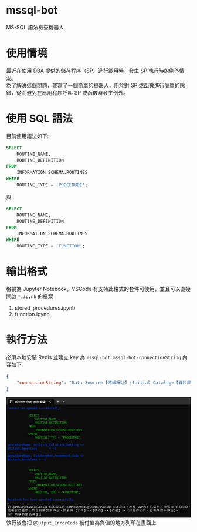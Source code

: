 # mssql-bot
MS-SQL 語法檢查機器人  

# 使用情境
最近在使用 DBA 提供的儲存程序（SP）進行調用時，發生 SP 執行時的例外情況。  
為了解決這個問題，我寫了一個簡單的機器人，用於對 SP 或函數進行簡單的除錯，從而避免在應用程序呼叫 SP 或函數時發生例外。  

# 使用 SQL 語法
目前使用語法如下:  
```sql
SELECT 
    ROUTINE_NAME, 
    ROUTINE_DEFINITION 
FROM 
    INFORMATION_SCHEMA.ROUTINES 
WHERE 
    ROUTINE_TYPE = 'PROCEDURE';
```
與
```sql
SELECT 
    ROUTINE_NAME, 
    ROUTINE_DEFINITION 
FROM 
    INFORMATION_SCHEMA.ROUTINES 
WHERE 
    ROUTINE_TYPE = 'FUNCTION';
```

# 輸出格式
格視為 Jupyter Notebook，VSCode 有支持此格式的套件可使用，並且可以直接開啟 `*.ipynb` 的檔案  
1. stored_procedures.ipynb
2. function.ipynb

# 執行方法
必須本地安裝 Redis
並建立 key 為 `mssql-bot:mssql-bot-connectionString`
內容如下:  
```json
{
    "connectionString": "Data Source=【連線網址】;Initial Catalog=【資料庫名稱】;User ID=【帳號】;Password=【密碼】;Connect Timeout=30;Encrypt=False;TrustServerCertificate=False;ApplicationIntent=ReadWrite;MultiSubnetFailover=False;Pooling=true;Min Pool Size=10;Max Pool Size=150;"
}
```
![執行畫面](./images/MSSQL-BOT.png)
執行後會把 `@Output_ErrorCode` 被付值為負值的地方列印在畫面上  
